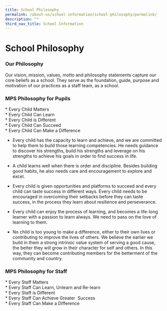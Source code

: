 ```yaml
---
title: School Philosophy
permalink: /about-us/school-information/school-philosophy/permalink/
description: ""
third_nav_title: School Information
---
```

School Philosophy
=================
### Our Philosophy
Our vision, mission, values, motto and philosophy statements capture our core beliefs as a school. They serve as the foundation, guide, purpose and motivation of our practices as a staff team, as a school.

### MPS Philosophy for Pupils

\* Every Child Matters   
\* Every Child Can Learn   
\* Every Child is Different  
\* Every Child Can Succeed  
\* Every Child Can Make a Difference

*   Every child has the capacity to learn and achieve, and we are committed to help them to build those learning competencies. He needs guidance to discover his strengths, build his strengths and leverage on his strengths to achieve his goals in order to find success in life.  
    
*   A child learns well when there is order and discipline. Besides building good habits, he also needs care and encouragement to explore and excel.  
    
*   Every child is given opportunities and platforms to succeed and every child can taste success in different ways. Every child needs to be encouraged in overcoming their setbacks before they can taste success, in the process they learn about resilience and perseverance.  
    
*   Every child can enjoy the process of learning, and becomes a life-long learner with a passion to learn always. We need to pass on the love of learning to them.  
    
*   No child is too young to make a difference, either to their own lives or contributing to improve the lives of others. We believe the earlier we build in them a strong intrinsic value system of serving a good cause, the better they will grow in their character for self and others. In this way, they can become contributing members for the betterment of the community and country.

### MPS Philosophy for Staff
\* Every Staff Matters  
\* Every Staff Can Learn, Unlearn and Re-learn  
\* Every Staff is Different  
\* Every Staff Can Achieve Greater  Success  
\* Every Staff Can Make a Difference
